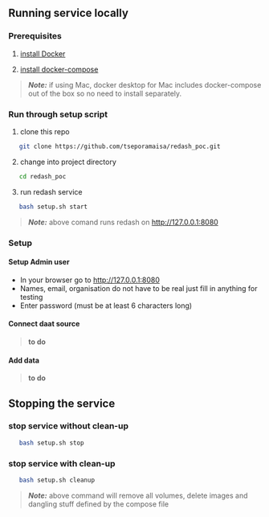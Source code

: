 ## Running service locally

### Prerequisites

1. [install Docker](https://docs.docker.com/engine/install/)

2. [install docker-compose](https://docs.docker.com/compose/install/)

> **_Note:_** if using Mac, docker desktop for Mac includes docker-compose out of the box so no need to install separately.

### Run through setup script

1. clone this repo

```bash
   git clone https://github.com/tseporamaisa/redash_poc.git
```   
2. change into project directory

```bash
   cd redash_poc
```
3. run redash service

```bash
   bash setup.sh start
```

> **_Note:_** above comand runs redash on http://127.0.0.1:8080    

### Setup

#### Setup Admin user

- In your browser go to http://127.0.0.1:8080 
- Names, email, organisation do not have to be real just fill in anything for testing
- Enter password (must be at least 6 characters long)

#### Connect daat source    
> **to do**

#### Add data
> **to do**

## Stopping the service    
    
### stop service without clean-up   
```bash
   bash setup.sh stop 
```    
### stop service with clean-up   
```bash
   bash setup.sh cleanup
```
> **_Note:_** above command will remove all volumes, delete images and dangling stuff defined by the compose file